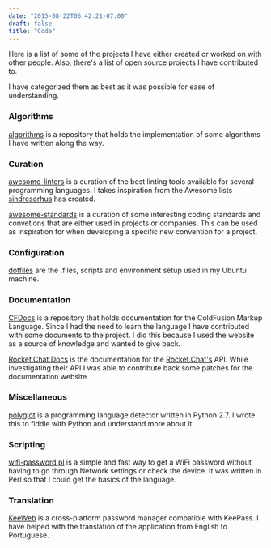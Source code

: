 ```yaml
---
date: "2015-08-22T06:42:21-07:00"
draft: false
title: "Code"
---
```


Here is a list of some of the projects I have either created or worked on with other people. Also, there's a list of open source projects I have contributed to.

I have categorized them as best as it was possible for ease of understanding.

### Algorithms

[algorithms](https://github.com/caramelomartins/algorithms) is a repository that holds the implementation of some algorithms I have written along the way.

### Curation

[awesome-linters](https://github.com/caramelomartins/awesome-linters) is a curation of the best linting tools available for several programming languages. I takes inspiration from the Awesome lists [sindresorhus](https://github.com/sindresorhus) has created.

[awesome-standards](https://github.com/caramelomartins/awesome-standards) is a curation of some interesting coding standards and convetions that are either used in projects or companies. This can be used as inspiration for when developing a specific new convention for a project.

### Configuration

[dotfiles](https://github.com/caramelomartins/dotfiles) are the .files, scripts and environment setup used in my Ubuntu machine.

### Documentation

[CFDocs](https://cfdocs.org/) is a repository that holds documentation for the ColdFusion Markup Language. Since I had the need to learn the language I have contributed with some documents to the project. I did this because I used the website as a source of knowledge and wanted to give back.

[Rocket.Chat.Docs](https://rocket.chat/docs/) is the documentation for the [Rocket.Chat's](https://rocket.chat/) API. While investigating their API I was able to contribute back some patches for the documentation website.

### Miscellaneous

[polyglot](https://github.com/MiguelPires/polyglot) is a programming language detector written in Python 2.7. I wrote this to fiddle with Python and understand more about it.

### Scripting

[wifi-password.pl](https://github.com/caramelomartins/wifi-password.pl) is a simple and fast way to get a WiFi password without having to go through Network settings or check the device. It was written in Perl so that I could get the basics of the language.

### Translation

[KeeWeb](https://github.com/keeweb/keeweb) is a cross-platform password manager compatible with KeePass. I have helped with the translation of the application from English to Portuguese.

